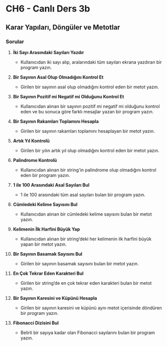 # CH6 - Canlı Ders 3b

## Karar Yapıları, Döngüler ve Metotlar

### Sorular

1. **İki Sayı Arasındaki Sayıları Yazdır**
   - Kullanıcıdan iki sayı alıp, aralarındaki tüm sayıları ekrana yazdıran bir program yazın.

2. **Bir Sayının Asal Olup Olmadığını Kontrol Et**
   - Girilen bir sayının asal olup olmadığını kontrol eden bir metot yazın.

3. **Bir Sayının Pozitif mi Negatif mi Olduğunu Kontrol Et**
   - Kullanıcıdan alınan bir sayının pozitif mi negatif mi olduğunu kontrol eden ve bu sonuca göre farklı mesajlar yazan bir program yazın.

4. **Bir Sayının Rakamları Toplamını Hesapla**
   - Girilen bir sayının rakamları toplamını hesaplayan bir metot yazın.

5. **Artık Yıl Kontrolü**
   - Girilen bir yılın artık yıl olup olmadığını kontrol eden bir metot yazın.

6. **Palindrome Kontrolü**
   - Kullanıcıdan alınan bir string'in palindrome olup olmadığını kontrol eden bir program yazın.

7. **1 ile 100 Arasındaki Asal Sayıları Bul**
   - 1 ile 100 arasındaki tüm asal sayıları bulan bir program yazın.

8. **Cümledeki Kelime Sayısını Bul**
   - Kullanıcıdan alınan bir cümledeki kelime sayısını bulan bir metot yazın.

9. **Kelimenin İlk Harfini Büyük Yap**
   - Kullanıcıdan alınan bir string’deki her kelimenin ilk harfini büyük yapan bir metot yazın.

10. **Bir Sayının Basamak Sayısını Bul**
    - Girilen bir sayının basamak sayısını bulan bir metot yazın.

11. **En Çok Tekrar Eden Karakteri Bul**
    - Girilen bir string’de en çok tekrar eden karakteri bulan bir metot yazın.

12. **Bir Sayının Karesini ve Küpünü Hesapla**
    - Girilen bir sayının karesini ve küpünü aynı metot içerisinde döndüren bir program yazın.

13. **Fibonacci Dizisini Bul**
    - Belirli bir sayıya kadar olan Fibonacci sayılarını bulan bir program yazın.
